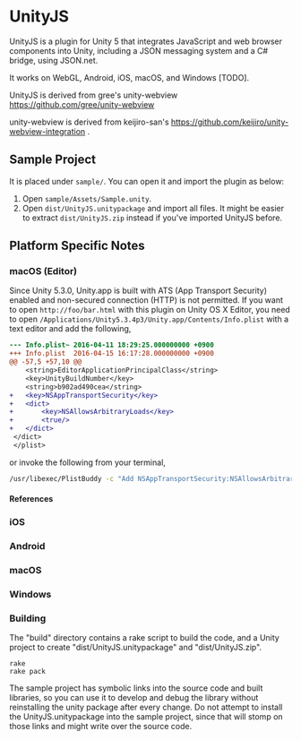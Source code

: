 # UnityJS

UnityJS is a plugin for Unity 5 that integrates JavaScript
and web browser components into Unity,
including a JSON messaging system
and a C# bridge, using JSON.net.

It works on WebGL, Android, iOS, macOS, and Windows [TODO].

UnityJS is derived from gree's unity-webview
https://github.com/gree/unity-webview

unity-webview is derived from keijiro-san's
https://github.com/keijiro/unity-webview-integration .

## Sample Project

It is placed under `sample/`. You can open it and import the plugin as
below:

1. Open `sample/Assets/Sample.unity`.
2. Open `dist/UnityJS.unitypackage` and import all files. It
   might be easier to extract `dist/UnityJS.zip` instead if
   you've imported UnityJS before.

## Platform Specific Notes

### macOS (Editor)

Since Unity 5.3.0, Unity.app is built with ATS (App Transport
Security) enabled and non-secured connection (HTTP) is not
permitted. If you want to open `http://foo/bar.html` with this plugin
on Unity OS X Editor, you need to open
`/Applications/Unity5.3.4p3/Unity.app/Contents/Info.plist` with a text
editor and add the following,

```diff
--- Info.plist~	2016-04-11 18:29:25.000000000 +0900
+++ Info.plist	2016-04-15 16:17:28.000000000 +0900
@@ -57,5 +57,10 @@
 	<string>EditorApplicationPrincipalClass</string>
 	<key>UnityBuildNumber</key>
 	<string>b902ad490cea</string>
+	<key>NSAppTransportSecurity</key>
+	<dict>
+		<key>NSAllowsArbitraryLoads</key>
+		<true/>
+	</dict>
 </dict>
 </plist>
```

or invoke the following from your terminal,

```bash
/usr/libexec/PlistBuddy -c "Add NSAppTransportSecurity:NSAllowsArbitraryLoads bool true" /Applications/Unity/Unity.app/Contents/Info.plist
```

#### References

### iOS

### Android

### macOS

### Windows

### Building

The "build" directory contains a rake script to build the code,
and a Unity project to create "dist/UnityJS.unitypackage"
and "dist/UnityJS.zip".

```cd build
rake
rake pack
```

The sample project has symbolic links into the source code and built
libraries, so you can use it to develop and debug the library without
reinstalling the unity package after every change. Do not attempt to
install the UnityJS.unitypackage into the sample project, since that
will stomp on those links and might write over the source code.

